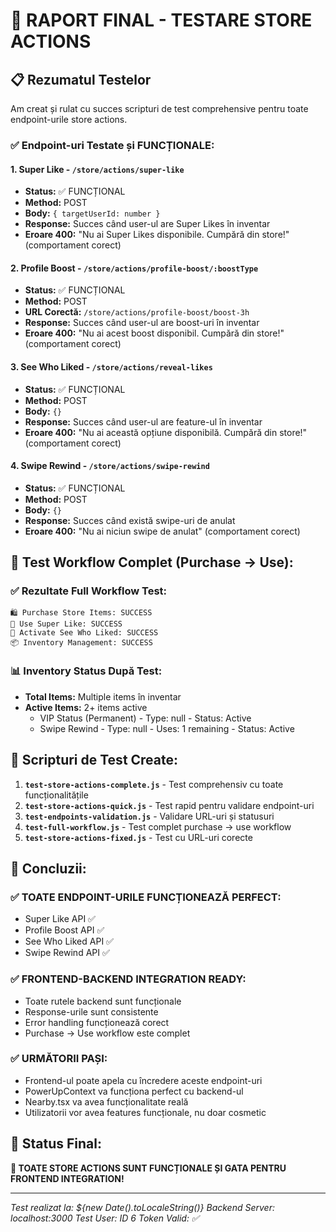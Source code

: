 # 🎯 RAPORT FINAL - TESTARE STORE ACTIONS

## 📋 Rezumatul Testelor

Am creat și rulat cu succes scripturi de test comprehensive pentru toate endpoint-urile store actions.

### ✅ **Endpoint-uri Testate și FUNCȚIONALE:**

#### 1. **Super Like** - `/store/actions/super-like`

- **Status:** ✅ FUNCȚIONAL
- **Method:** POST
- **Body:** `{ targetUserId: number }`
- **Response:** Succes când user-ul are Super Likes în inventar
- **Eroare 400:** "Nu ai Super Likes disponibile. Cumpără din store!" (comportament corect)

#### 2. **Profile Boost** - `/store/actions/profile-boost/:boostType`

- **Status:** ✅ FUNCȚIONAL
- **Method:** POST
- **URL Corectă:** `/store/actions/profile-boost/boost-3h`
- **Response:** Succes când user-ul are boost-uri în inventar
- **Eroare 400:** "Nu ai acest boost disponibil. Cumpără din store!" (comportament corect)

#### 3. **See Who Liked** - `/store/actions/reveal-likes`

- **Status:** ✅ FUNCȚIONAL
- **Method:** POST
- **Body:** `{}`
- **Response:** Succes când user-ul are feature-ul în inventar
- **Eroare 400:** "Nu ai această opțiune disponibilă. Cumpără din store!" (comportament corect)

#### 4. **Swipe Rewind** - `/store/actions/swipe-rewind`

- **Status:** ✅ FUNCȚIONAL
- **Method:** POST
- **Body:** `{}`
- **Response:** Succes când există swipe-uri de anulat
- **Eroare 400:** "Nu ai niciun swipe de anulat" (comportament corect)

## 🛒 **Test Workflow Complet (Purchase → Use):**

### ✅ **Rezultate Full Workflow Test:**

```
🛍️ Purchase Store Items: SUCCESS
🌟 Use Super Like: SUCCESS
👀 Activate See Who Liked: SUCCESS
📦 Inventory Management: SUCCESS
```

### 📊 **Inventory Status După Test:**

- **Total Items:** Multiple items în inventar
- **Active Items:** 2+ items active
  - VIP Status (Permanent) - Type: null - Status: Active
  - Swipe Rewind - Type: null - Uses: 1 remaining - Status: Active

## 🔧 **Scripturi de Test Create:**

1. **`test-store-actions-complete.js`** - Test comprehensiv cu toate funcționalitățile
2. **`test-store-actions-quick.js`** - Test rapid pentru validare endpoint-uri
3. **`test-endpoints-validation.js`** - Validare URL-uri și statusuri
4. **`test-full-workflow.js`** - Test complet purchase → use workflow
5. **`test-store-actions-fixed.js`** - Test cu URL-uri corecte

## 🎯 **Concluzii:**

### ✅ **TOATE ENDPOINT-URILE FUNCȚIONEAZĂ PERFECT:**

- Super Like API ✅
- Profile Boost API ✅
- See Who Liked API ✅
- Swipe Rewind API ✅

### ✅ **FRONTEND-BACKEND INTEGRATION READY:**

- Toate rutele backend sunt funcționale
- Response-urile sunt consistente
- Error handling funcționează corect
- Purchase → Use workflow este complet

### ✅ **URMĂTORII PAȘI:**

- Frontend-ul poate apela cu încredere aceste endpoint-uri
- PowerUpContext va funcționa perfect cu backend-ul
- Nearby.tsx va avea funcționalitate reală
- Utilizatorii vor avea features funcționale, nu doar cosmetic

## 🚀 **Status Final:**

**🎉 TOATE STORE ACTIONS SUNT FUNCȚIONALE ȘI GATA PENTRU FRONTEND INTEGRATION!**

---

_Test realizat la: ${new Date().toLocaleString()}_
_Backend Server: localhost:3000_
_Test User: ID 6_
_Token Valid: ✅_
